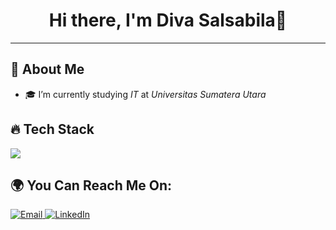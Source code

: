##
<h1 align="center">Hi there, I'm Diva Salsabila👋</h1>

---

## 🚀 About Me
- 🎓 I’m currently studying *IT* at *Universitas Sumatera Utara*  
## 🔥 Tech Stack
<p align="left">
  <img src="https://skillicons.dev/icons?i=html,css,github,vscode,js" />
</p>

## 🌍 You Can Reach Me On:
<p align="left">
    <a href="mailto:salsabiladivasalsa@gmail.com">
    <img alt="Email" src="https://img.shields.io/badge/Email-red?style=for-the-badge&logo=gmail&logoColor=white" />
  </a>
  <a href="www.linkedin.com/in/diva-salsabila-71b747342" target="_blank">
    <img alt="LinkedIn" src="https://img.shields.io/badge/LinkedIn-A7C7E7?style=for-the-badge&logo=linkedin&logoColor=white" />
  </a>
</p>
